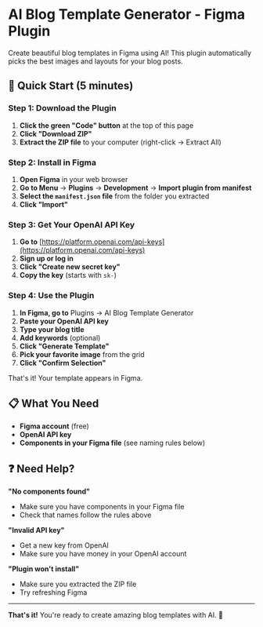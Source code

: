 # AI Blog Template Generator - Figma Plugin

Create beautiful blog templates in Figma using AI! This plugin automatically picks the best images and layouts for your blog posts.

## 🚀 Quick Start (5 minutes)

### Step 1: Download the Plugin
1. **Click the green "Code" button** at the top of this page
2. **Click "Download ZIP"**
3. **Extract the ZIP file** to your computer (right-click → Extract All)

### Step 2: Install in Figma
1. **Open Figma** in your web browser
2. **Go to Menu** → **Plugins** → **Development** → **Import plugin from manifest**
3. **Select the `manifest.json` file** from the folder you extracted
4. **Click "Import"**

### Step 3: Get Your OpenAI API Key
1. **Go to** [https://platform.openai.com/api-keys](https://platform.openai.com/api-keys)
2. **Sign up or log in**
3. **Click "Create new secret key"**
4. **Copy the key** (starts with `sk-`)

### Step 4: Use the Plugin
1. **In Figma, go to** Plugins → AI Blog Template Generator
2. **Paste your OpenAI API key**
3. **Type your blog title**
4. **Add keywords** (optional)
5. **Click "Generate Template"**
6. **Pick your favorite image** from the grid
7. **Click "Confirm Selection"**

That's it! Your template appears in Figma.

## 📋 What You Need

- **Figma account** (free)
- **OpenAI API key**
- **Components in your Figma file** (see naming rules below)

## ❓ Need Help?

**"No components found"**
- Make sure you have components in your Figma file
- Check that names follow the rules above

**"Invalid API key"**
- Get a new key from OpenAI
- Make sure you have money in your OpenAI account

**"Plugin won't install"**
- Make sure you extracted the ZIP file
- Try refreshing Figma

---

**That's it!** You're ready to create amazing blog templates with AI. 🎉
